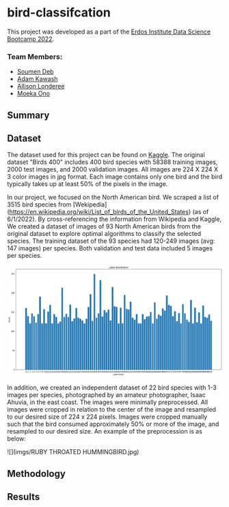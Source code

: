 # bird-classifcation
This project was developed as a part of the [Erdos Institute Data Science Bootcamp 2022](https://www.erdosinstitute.org/code).

### Team Members:
- [Soumen Deb](https://www.linkedin.com/in/soumen-deb-193005b0/)
- [Adam Kawash](https://www.linkedin.com/in/adam-kawash-90077b215/)
- [Allison Londeree](https://www.linkedin.com/in/allison-londeree/)
- [Moeka Ono](https://www.linkedin.com/in/moeka-ono/)

## Summary

## Dataset
The dataset used for this project can be found on [Kaggle](https://www.kaggle.com/datasets/gpiosenka/100-bird-species). The original dataset "Birds 400" includes 400 bird species with 58388 training images, 2000 test images, and 2000 validation images. All images are 224 X 224 X 3 color images in jpg format. Each image contains only one bird and the bird typically takes up at least 50% of the pixels in the image. 

In our project, we focused on the North American bird. We scraped a list of 3515 bird species from [Wekipedia] (https://en.wikipedia.org/wiki/List_of_birds_of_the_United_States) (as of 6/1/2022). By cross-referencing the information from Wikipedia and Kaggle, We created a dataset of images of 93 North American birds from the original dataset to explore optimal algorithms to classify the selected species. The training dataset of the 93 species had 120-249 images (avg: 147 images) per species. Both validation and test data included 5 images per species. 


![](imgs/NA93_count.png)

In addition, we created an independent dataset of 22 bird species with 1-3 images per species, photographed by an amateur photographer, Isaac Ahuvia, in the east coast. The images were minimally preprocessed. All images were cropped in relation to the center of the image and resampled to our desired size of 224 x 224 pixels. Images were cropped manually such that the bird consumed approximately 50% or more of the image, and resampled to our desired size. An example of the preprocession is as below:

![](imgs/RUBY THROATED HUMMINGBIRD.jpg)


## Methodology

## Results
